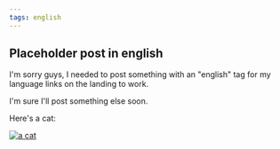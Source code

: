 ```yaml
---
tags: english 
---
```


## Placeholder post in english

I'm sorry guys, I needed to post something with an "english" tag for my language links on the landing to work. 

I'm sure I'll post something else soon.

Here's a cat:

[![a cat](https://github.com/sansmerde/sansmerde.github.io/assets/156181842/082ae77b-40d1-4717-9770-d066dec631b8 'the cat in question')](sansmerde.github.io)



